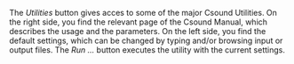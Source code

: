 The *Utilities* button gives acces to some of the major Csound Utilities. On the right side, you find the relevant page of the Csound Manual, which describes the usage and the parameters. On the left side, you find the default settings, which can be changed by typing and/or browsing input or output files. The *Run ...* button executes the utility with the current settings.
